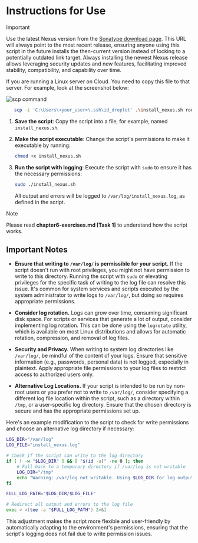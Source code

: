 # Instructions for Use

> [!IMPORTANT]
> Use the latest Nexus version from the [Sonatype download page](https://help.sonatype.com/en/download.html). This URL will always point to the most recent release, ensuring anyone using this script in the future installs the then-current version instead of locking to a potentially outdated link target. Always installing the newest Nexus release allows leveraging security updates and new features, facilitating improved stability, compatibility, and capability over time.

If you are running a Linux server on Cloud. You need to copy this file to that server. For example, look at the screenshot below:

![scp command](https://github.com/karanthakakr04/devops-bootcamp-exercises/assets/17943347/6d27808d-b455-41b3-8564-7b433ce5cbe5)

```bash
   scp -i 'C:\Users\<your_user>\.ssh\id_droplet' .\install_nexus.sh root@<ip_address_of_your_server>:/home
```

1. **Save the script**: Copy the script into a file, for example, named `install_nexus.sh`.

2. **Make the script executable**: Change the script's permissions to make it executable by running:

   ```bash
   chmod +x install_nexus.sh
   ```

3. **Run the script with logging**: Execute the script with `sudo` to ensure it has the necessary permissions:

   ```bash
   sudo ./install_nexus.sh
   ```

   All output and errors will be logged to `/var/log/install_nexus.log`, as defined in the script.

> [!NOTE]
> Please read **chapter6-exercises.md [Task 1]** to understand how the script works.

## Important Notes

- **Ensure that writing to `/var/log/` is permissible for your script.** If the script doesn't run with root privileges, you might not have permission to write to this directory. Running the script with `sudo` or elevating privileges for the specific task of writing to the log file can resolve this issue. It's common for system services and scripts executed by the system administrator to write logs to `/var/log/`, but doing so requires appropriate permissions.

- **Consider log rotation.** Logs can grow over time, consuming significant disk space. For scripts or services that generate a lot of output, consider implementing log rotation. This can be done using the `logrotate` utility, which is available on most Linux distributions and allows for automatic rotation, compression, and removal of log files.

- **Security and Privacy.** When writing to system log directories like `/var/log/`, be mindful of the content of your logs. Ensure that sensitive information (e.g., passwords, personal data) is not logged, especially in plaintext. Apply appropriate file permissions to your log files to restrict access to authorized users only.

- **Alternative Log Locations.** If your script is intended to be run by non-root users or you prefer not to write to `/var/log/`, consider specifying a different log file location within the script, such as a directory within `/tmp`, or a user-specific log directory. Ensure that the chosen directory is secure and has the appropriate permissions set up.

Here's an example modification to the script to check for write permissions and choose an alternative log directory if necessary:

```bash
LOG_DIR="/var/log"
LOG_FILE="install_nexus.log"

# Check if the script can write to the log directory
if [ ! -w "$LOG_DIR" ] && [ "$(id -u)" -ne 0 ]; then
    # Fall back to a temporary directory if /var/log is not writable
    LOG_DIR="/tmp"
    echo "Warning: /var/log not writable. Using $LOG_DIR for log output."
fi

FULL_LOG_PATH="$LOG_DIR/$LOG_FILE"

# Redirect all output and errors to the log file
exec > >(tee -a "$FULL_LOG_PATH") 2>&1
```

This adjustment makes the script more flexible and user-friendly by automatically adapting to the environment's permissions, ensuring that the script's logging does not fail due to write permission issues.
